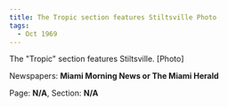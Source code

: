 ```yaml
---  
title: The Tropic section features Stiltsville Photo  
tags:  
  - Oct 1969  
---  
```

  
The "Tropic" section features Stiltsville. [Photo]  
  
Newspapers: **Miami Morning News or The Miami Herald**  
  
Page: **N/A**, Section: **N/A** 
